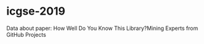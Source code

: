 # icgse-2019
Data about paper: How Well Do You Know This Library?Mining Experts from GitHub Projects
